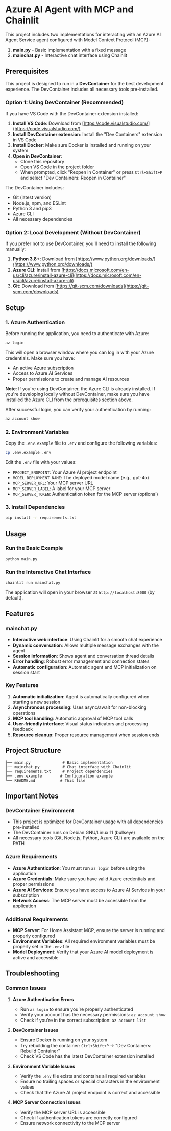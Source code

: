 # Azure AI Agent with MCP and Chainlit

This project includes two implementations for interacting with an Azure AI Agent Service agent configured with Model Context Protocol (MCP):

1. **main.py** - Basic implementation with a fixed message
2. **mainchat.py** - Interactive chat interface using Chainlit

## Prerequisites

This project is designed to run in a **DevContainer** for the best development experience. The DevContainer includes all necessary tools pre-installed.

### Option 1: Using DevContainer (Recommended)

If you have VS Code with the DevContainer extension installed:

1. **Install VS Code**: Download from [https://code.visualstudio.com/](https://code.visualstudio.com/)
2. **Install DevContainer extension**: Install the "Dev Containers" extension in VS Code
3. **Install Docker**: Make sure Docker is installed and running on your system
4. **Open in DevContainer**: 
   - Clone this repository
   - Open VS Code in the project folder
   - When prompted, click "Reopen in Container" or press `Ctrl+Shift+P` and select "Dev Containers: Reopen in Container"

The DevContainer includes:
- Git (latest version)
- Node.js, npm, and ESLint
- Python 3 and pip3
- Azure CLI
- All necessary dependencies

### Option 2: Local Development (Without DevContainer)

If you prefer not to use DevContainer, you'll need to install the following manually:

1. **Python 3.8+**: Download from [https://www.python.org/downloads/](https://www.python.org/downloads/)
2. **Azure CLI**: Install from [https://docs.microsoft.com/en-us/cli/azure/install-azure-cli](https://docs.microsoft.com/en-us/cli/azure/install-azure-cli)
3. **Git**: Download from [https://git-scm.com/downloads](https://git-scm.com/downloads)

## Setup

### 1. Azure Authentication

Before running the application, you need to authenticate with Azure:

```bash
az login
```

This will open a browser window where you can log in with your Azure credentials. Make sure you have:

- An active Azure subscription
- Access to Azure AI Services
- Proper permissions to create and manage AI resources

**Note**: If you're using DevContainer, the Azure CLI is already installed. If you're developing locally without DevContainer, make sure you have installed the Azure CLI from the prerequisites section above.

After successful login, you can verify your authentication by running:

```bash
az account show
```

### 2. Environment Variables

Copy the `.env.example` file to `.env` and configure the following variables:

```bash
cp .env.example .env
```

Edit the `.env` file with your values:

- `PROJECT_ENDPOINT`: Your Azure AI project endpoint
- `MODEL_DEPLOYMENT_NAME`: The deployed model name (e.g., gpt-4o)
- `MCP_SERVER_URL`: Your MCP server URL
- `MCP_SERVER_LABEL`: A label for your MCP server
- `MCP_SERVER_TOKEN`: Authentication token for the MCP server (optional)

### 3. Install Dependencies

```bash
pip install -r requirements.txt
```

## Usage

### Run the Basic Example

```bash
python main.py
```

### Run the Interactive Chat Interface

```bash
chainlit run mainchat.py
```

The application will open in your browser at `http://localhost:8000` (by default).

## Features

### mainchat.py

- **Interactive web interface**: Using Chainlit for a smooth chat experience
- **Dynamic conversation**: Allows multiple message exchanges with the agent
- **Session information**: Shows agent and conversation thread details
- **Error handling**: Robust error management and connection states
- **Automatic configuration**: Automatic agent and MCP initialization on session start

### Key Features

1. **Automatic initialization**: Agent is automatically configured when starting a new session
2. **Asynchronous processing**: Uses async/await for non-blocking operations
3. **MCP tool handling**: Automatic approval of MCP tool calls
4. **User-friendly interface**: Visual status indicators and processing feedback
5. **Resource cleanup**: Proper resource management when session ends

## Project Structure

```
├── main.py              # Basic implementation
├── mainchat.py          # Chat interface with Chainlit
├── requirements.txt     # Project dependencies
├── .env.example        # Configuration example
└── README.md           # This file
```

## Important Notes

### DevContainer Environment
- This project is optimized for DevContainer usage with all dependencies pre-installed
- The DevContainer runs on Debian GNU/Linux 11 (bullseye)
- All necessary tools (Git, Node.js, Python, Azure CLI) are available on the PATH

### Azure Requirements
- **Azure Authentication**: You must run `az login` before using the application
- **Azure Credentials**: Make sure you have valid Azure credentials and proper permissions
- **Azure AI Services**: Ensure you have access to Azure AI Services in your subscription
- **Network Access**: The MCP server must be accessible from the application

### Additional Requirements
- **MCP Server**: For Home Assistant MCP, ensure the server is running and properly configured
- **Environment Variables**: All required environment variables must be properly set in the `.env` file
- **Model Deployment**: Verify that your Azure AI model deployment is active and accessible

## Troubleshooting

### Common Issues

1. **Azure Authentication Errors**
   - Run `az login` to ensure you're properly authenticated
   - Verify your account has the necessary permissions: `az account show`
   - Check if you're in the correct subscription: `az account list`

2. **DevContainer Issues**
   - Ensure Docker is running on your system
   - Try rebuilding the container: `Ctrl+Shift+P` → "Dev Containers: Rebuild Container"
   - Check VS Code has the latest DevContainer extension installed

3. **Environment Variable Issues**
   - Verify the `.env` file exists and contains all required variables
   - Ensure no trailing spaces or special characters in the environment values
   - Check that the Azure AI project endpoint is correct and accessible

4. **MCP Server Connection Issues**
   - Verify the MCP server URL is accessible
   - Check if authentication tokens are correctly configured
   - Ensure network connectivity to the MCP server
